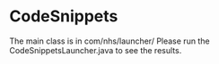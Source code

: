 # CodeSnippets

The main class is in com/nhs/launcher/
Please run the CodeSnippetsLauncher.java to see the results.
